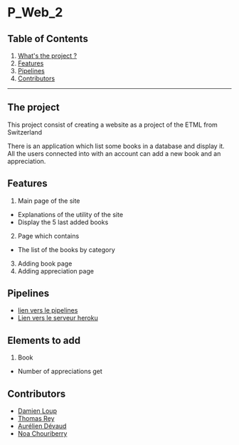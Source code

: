 # P_Web_2

## Table of Contents
1. [What's the project ?](#the-project)
2. [Features](#features)
3. [Pipelines](#pipelines)
4. [Contributors](#contributors)

<hr>

## The project
This project consist of creating a website as a project of the ETML from Switzerland

There is an application which list some books in a database and display it.<br>
All the users connected into with an account can add a new book and an appreciation.

## Features
1. Main page of the site
  - Explanations of the utility of the site
  - Display the 5 last added books
2. Page which contains
  - The list of the books by category
3. Adding book page
4. Adding appreciation page

## Pipelines
- [lien vers le pipelines](https://app.circleci.com/pipelines/github/dam277/P_Web_2?invite=true)
- [Lien vers le serveur heroku](https://dashboard.heroku.com/apps/p-web-2)

## Elements to add
1. Book
  - Number of appreciations get

## Contributors
- [Damien Loup](https://github.com/dam277)
- [Thomas Rey](https://github.com/ThomasRey1)
- [Aurélien Dévaud](https://github.com/AureDeva)
- [Noa Chouriberry](https://github.com/noacid2a)
